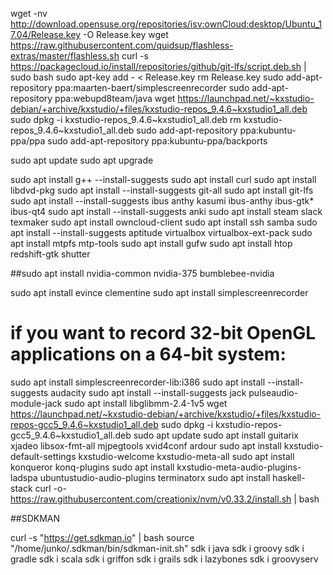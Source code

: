 
wget -nv http://download.opensuse.org/repositories/isv:ownCloud:desktop/Ubuntu_17.04/Release.key -O Release.key
wget https://raw.githubusercontent.com/quidsup/flashless-extras/master/flashless.sh
curl -s https://packagecloud.io/install/repositories/github/git-lfs/script.deb.sh | sudo bash
sudo apt-key add - < Release.key
rm Release.key
sudo add-apt-repository ppa:maarten-baert/simplescreenrecorder
sudo add-apt-repository ppa:webupd8team/java
wget https://launchpad.net/~kxstudio-debian/+archive/kxstudio/+files/kxstudio-repos_9.4.6~kxstudio1_all.deb
sudo dpkg -i kxstudio-repos_9.4.6~kxstudio1_all.deb
rm kxstudio-repos_9.4.6~kxstudio1_all.deb
sudo add-apt-repository ppa:kubuntu-ppa/ppa
sudo add-apt-repository ppa:kubuntu-ppa/backports


sudo apt update
sudo apt upgrade

sudo apt install g++ --install-suggests
sudo apt install curl
sudo apt install libdvd-pkg
sudo apt install --install-suggests git-all
sudo apt install git-lfs
sudo apt install --install-suggests ibus anthy kasumi ibus-anthy ibus-gtk* ibus-qt4
sudo apt install --install-suggests anki
sudo apt install steam slack texmaker
sudo apt install owncloud-client
sudo apt install ssh samba
sudo apt install --install-suggests aptitude virtualbox virtualbox-ext-pack
sudo apt install mtpfs mtp-tools
sudo apt install gufw
sudo apt install htop redshift-gtk shutter

##sudo apt install nvidia-common nvidia-375 bumblebee-nvidia

sudo apt install evince clementine
sudo apt install simplescreenrecorder
# if you want to record 32-bit OpenGL applications on a 64-bit system:
sudo apt install simplescreenrecorder-lib:i386
sudo apt install --install-suggests audacity
sudo apt install --install-suggests jack pulseaudio-module-jack
sudo apt install libglibmm-2.4-1v5
wget https://launchpad.net/~kxstudio-debian/+archive/kxstudio/+files/kxstudio-repos-gcc5_9.4.6~kxstudio1_all.deb
sudo dpkg -i kxstudio-repos-gcc5_9.4.6~kxstudio1_all.deb
sudo apt update
sudo apt install guitarix xjadeo libsox-fmt-all mjpegtools xvid4conf ardour
sudo apt install kxstudio-default-settings kxstudio-welcome kxstudio-meta-all
sudo apt install konqueror konq-plugins
sudo apt install kxstudio-meta-audio-plugins-ladspa ubuntustudio-audio-plugins terminatorx
sudo apt install haskell-stack
curl -o- https://raw.githubusercontent.com/creationix/nvm/v0.33.2/install.sh | bash


##SDKMAN

curl -s "https://get.sdkman.io" | bash
source "/home/junko/.sdkman/bin/sdkman-init.sh"
sdk i java
sdk i groovy
sdk i gradle
sdk i scala
sdk i griffon
sdk i grails
sdk i lazybones
sdk i groovyserv




